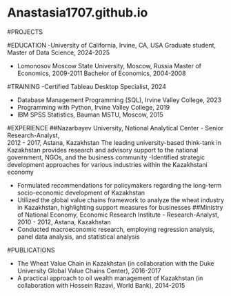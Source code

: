 # Anastasia1707.github.io

#PROJECTS

#EDUCATION
-University of California, Irvine, CA, USA
Graduate student, Master of Data Science, 2024-2025
- Lomonosov Moscow State University, Moscow, Russia
Master of Economics, 2009-2011
Bachelor of Economics, 2004-2008

#TRAINING
-Certified Tableau Desktop Specialist, 2024
-	Database Management Programming (SQL), Irvine Valley College, 2023
-	Programming with Python, Irvine Valley College, 2019
-	IBM SPSS Statistics, Bauman MSTU, Moscow, 2015

#EXPERIENCE
##Nazarbayev University, National Analytical Center - Senior Research-Analyst,    
2012 - 2017, Astana, Kazakhstan
The leading university-based think-tank in Kazakhstan provides research and advisory support to the national government, NGOs, and the business community
-Identified strategic development approaches for various industries within the Kazakhstani economy
-	Formulated recommendations for policymakers regarding the long-term socio-economic development of Kazakhstan
-	Utilized the global value chains framework to analyze the wheat industry in Kazakhstan, highlighting support measures for businesses
##Ministry of National Economy, Economic Research Institute - Research-Analyst, 
2010 - 2012, Astana, Kazakhstan
-	Conducted macroeconomic research, employing regression analysis, panel data analysis, and statistical analysis

#PUBLICATIONS
-	The Wheat Value Chain in Kazakhstan (in collaboration with the Duke University Global Value Chains Center), 2016-2017
-	A practical approach to oil wealth management of Kazakhstan (in collaboration with Hossein Razavi, World Bank), 2014-2015
